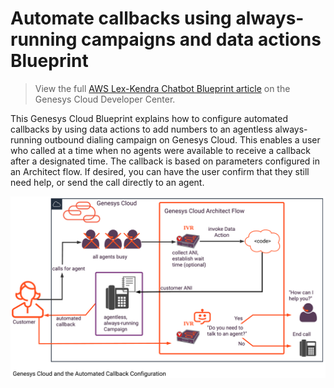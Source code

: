 #  Automate callbacks using always-running campaigns and data actions Blueprint

> View the full [AWS Lex-Kendra Chatbot Blueprint article](/blueprints/automated-callback-blueprint/) on the Genesys Cloud Developer Center.

This Genesys Cloud Blueprint explains how to configure automated callbacks by using data actions to add numbers to an agentless always-running outbound dialing campaign on Genesys Cloud. This enables a user who called at a time when no agents were available to receive a callback after a designated time. The callback is based on parameters configured in an Architect flow. If desired, you can have the user confirm that they still need help, or send the call directly to an agent.

![Automate callbacks using agentless, always-running Campaigns and Data Actions](blueprint/images/bpAutoCallbkOverview.png)
